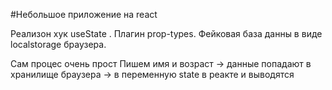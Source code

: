 #Небольшое приложение на react

Реализон хук useState .
Плагин prop-types.
Фейковая база данны в виде localstorage браузера.

Сам процес очень прост
Пишем имя и возраст -> данные попадают в хранилище браузера -> в переменную state в реакте и выводятся

